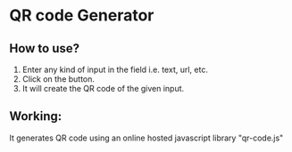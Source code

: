 # QR code Generator

## How to use?

1. Enter any kind of input in the field i.e. text, url, etc.
2. Click on the button.
3. It will create the QR code of the given input.

## Working:

It generates QR code using an online hosted javascript library "qr-code.js"
